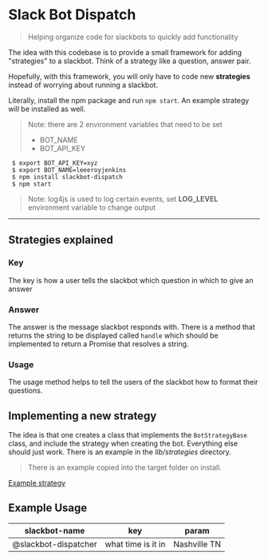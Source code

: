 # Slack Bot Dispatch

> Helping organize code for slackbots to quickly add functionality

The idea with this codebase is to provide a small framework for adding "strategies" to a slackbot.  Think of a strategy like a question, answer pair.

Hopefully, with this framework, you will only have to code new **strategies** instead of worrying about running a slackbot.

Literally, install the npm package and run `npm start`.  An example strategy will be installed as well.
> Note: there are 2 environment variables that need to be set
> * BOT_NAME
> * BOT_API_KEY

```
 $ export BOT_API_KEY=xyz
 $ export BOT_NAME=leeeroyjenkins
 $ npm install slackbot-dispatch
 $ npm start
```
> Note: log4js is used to log certain events, set **LOG_LEVEL** environment variable to change output

-------
## Strategies explained
### Key
The key is how a user tells the slackbot which question in which to give an answer

### Answer
The answer is the message slackbot responds with.  There is a method that returns the string to be displayed called `handle` which should be implemented to return a Promise that resolves a string.

### Usage
The usage method helps to tell the users of the slackbot how to format their questions.

## Implementing a new strategy
The idea is that one creates a class that implements the `BotStrategyBase` class, and include the strategy when creating the bot.  Everything else should just work.  There is an example in the *lib/strategies* directory.
> There is an example copied into the target folder on install.

[Example strategy](lib/strategies/example-strategy.js)

## Example Usage
| slackbot-name | key | param |
| --- | --- | --- |
| @slackbot-dispatcher | what time is it in  | Nashville TN |
